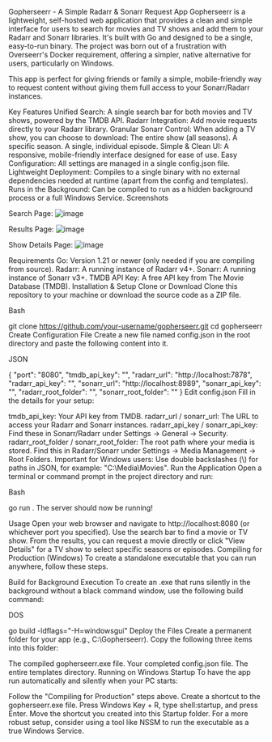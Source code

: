 Gopherseerr - A Simple Radarr & Sonarr Request App
Gopherseerr is a lightweight, self-hosted web application that provides a clean and simple interface for users to search for movies and TV shows and add them to your Radarr and Sonarr libraries. It's built with Go and designed to be a single, easy-to-run binary.
The project was born out of a frustration with Overseerr's Docker requirement, offering a simpler, native alternative for users, particularly on Windows.

This app is perfect for giving friends or family a simple, mobile-friendly way to request content without giving them full access to your Sonarr/Radarr instances.

Key Features
Unified Search: A single search bar for both movies and TV shows, powered by the TMDB API.
Radarr Integration: Add movie requests directly to your Radarr library.
Granular Sonarr Control: When adding a TV show, you can choose to download:
The entire show (all seasons).
A specific season.
A single, individual episode.
Simple & Clean UI: A responsive, mobile-friendly interface designed for ease of use.
Easy Configuration: All settings are managed in a single config.json file.
Lightweight Deployment: Compiles to a single binary with no external dependencies needed at runtime (apart from the config and templates).
Runs in the Background: Can be compiled to run as a hidden background process or a full Windows Service.
Screenshots

Search Page:
![image](https://github.com/user-attachments/assets/ee1fbf78-318f-425c-bf35-0486d6fbb37d)

Results Page:
![image](https://github.com/user-attachments/assets/ad7956ac-8225-41eb-b92f-a2692b6c3a16)

Show Details Page:
![image](https://github.com/user-attachments/assets/c9b98581-801c-4ea7-b980-cb1392119bbc)

Requirements
Go: Version 1.21 or newer (only needed if you are compiling from source).
Radarr: A running instance of Radarr v4+.
Sonarr: A running instance of Sonarr v3+.
TMDB API Key: A free API key from The Movie Database (TMDB).
Installation & Setup
Clone or Download
Clone this repository to your machine or download the source code as a ZIP file.

Bash

git clone https://github.com/your-username/gopherseerr.git
cd gopherseerr
Create Configuration File
Create a new file named config.json in the root directory and paste the following content into it.

JSON

{
  "port": "8080",
  "tmdb_api_key": "",
  "radarr_url": "http://localhost:7878",
  "radarr_api_key": "",
  "sonarr_url": "http://localhost:8989",
  "sonarr_api_key": "",
  "radarr_root_folder": "",
  "sonarr_root_folder": ""
}
Edit config.json
Fill in the details for your setup:

tmdb_api_key: Your API key from TMDB.
radarr_url / sonarr_url: The URL to access your Radarr and Sonarr instances.
radarr_api_key / sonarr_api_key: Find these in Sonarr/Radarr under Settings -> General -> Security.
radarr_root_folder / sonarr_root_folder: The root path where your media is stored.
Find this in Radarr/Sonarr under Settings -> Media Management -> Root Folders.
Important for Windows users: Use double backslashes (\\) for paths in JSON, for example: "C:\\Media\\Movies".
Run the Application
Open a terminal or command prompt in the project directory and run:

Bash

go run .
The server should now be running!

Usage
Open your web browser and navigate to http://localhost:8080 (or whichever port you specified).
Use the search bar to find a movie or TV show.
From the results, you can request a movie directly or click "View Details" for a TV show to select specific seasons or episodes.
Compiling for Production (Windows)
To create a standalone executable that you can run anywhere, follow these steps.

Build for Background Execution
To create an .exe that runs silently in the background without a black command window, use the following build command:

DOS

go build -ldflags="-H=windowsgui"
Deploy the Files
Create a permanent folder for your app (e.g., C:\Gopherseerr). Copy the following three items into this folder:

The compiled gopherseerr.exe file.
Your completed config.json file.
The entire templates directory.
Running on Windows Startup
To have the app run automatically and silently when your PC starts:

Follow the "Compiling for Production" steps above.
Create a shortcut to the gopherseerr.exe file.
Press Windows Key + R, type shell:startup, and press Enter.
Move the shortcut you created into this Startup folder.
For a more robust setup, consider using a tool like NSSM to run the executable as a true Windows Service.
